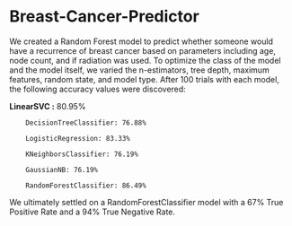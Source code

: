 # Breast-Cancer-Predictor

We created a Random Forest model to predict whether someone would have a recurrence of breast cancer based on parameters including age, node count, and if radiation was used. To optimize the class of the model and the model itself, we varied the n-estimators, tree depth, maximum features, random state, and model type. After 100 trials with each model, the following accuracy values were discovered:

**LinearSVC :** 80.95% 

        DecisionTreeClassifier: 76.88%

        LogisticRegression: 83.33%

        KNeighborsClassifier: 76.19%

        GaussianNB: 76.19%

        RandomForestClassifier: 86.49%

We ultimately settled on a RandomForestClassifier model with a 67% True Positive Rate and a 94% True Negative Rate.
